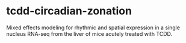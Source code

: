 # tcdd-circadian-zonation
Mixed effects modeling for rhythmic and spatial expression in a single nucleus RNA-seq from the liver of mice acutely treated with TCDD.
